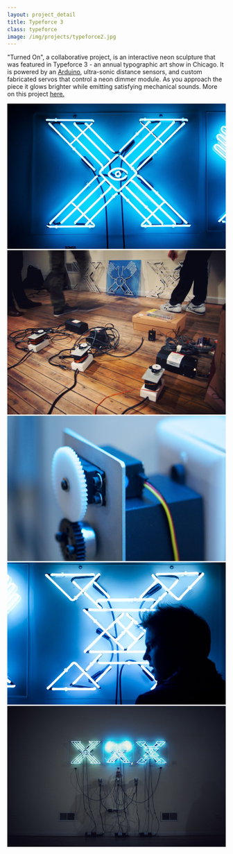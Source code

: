 ```yaml
---
layout: project_detail
title: Typeforce 3
class: typeforce
image: /img/projects/typeforce2.jpg
---
```


 "Turned On", a collaborative project, is an interactive neon sculpture that was featured in Typeforce 3 - an annual typographic art show in Chicago. It is powered by an [Arduino](http://www.arduino.cc), ultra-sonic distance sensors, and custom fabricated servos that control a neon dimmer module. As you approach the piece it glows brighter while emitting satisfying mechanical sounds. More on this project [here.](http://www.behance.net/gallery/Typeforce-3/4103811)

<div><img src="/img/projects/typeforce2.jpg" alt="Close-up of white neon letter X"/></div>
<div><img src="/img/projects/typeforce1.jpg" alt="Installation parts, servos and controllers"/></div>
<div><img src="/img/projects/typeforce3.jpg" alt="Close-up of servo controlled neon dimmer"/></div>
<div><img src="/img/projects/typeforce5.jpg" alt="White neon X with viewer in front of it"/></div>
<div><img src="/img/projects/typeforce6.jpg" alt="Wide-view of entire typeforce XXX installation"/></div>